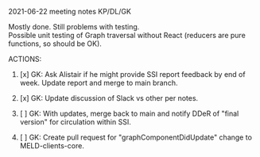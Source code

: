 2021-06-22 meeting notes  KP/DL/GK

Mostly done.  Still problems with testing.  
Possible unit testing of Graph traversal without React (reducers are pure functions, so should be OK).

ACTIONS:

1. [x] GK: Ask Alistair if he might provide SSI report feedback by end of week.  Update report and merge to main branch.

2. [x] GK: Update discussion of Slack vs other per notes.

3. [ ] GK: With updates, merge back to main and notify DDeR of "final version" for circulation within SSI.

4. [ ] GK: Create pull request for "graphComponentDidUpdate" change to MELD-clients-core.

